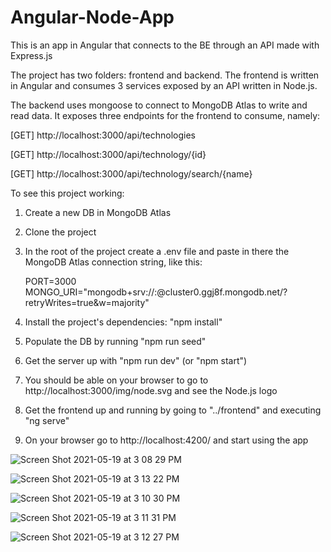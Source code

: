# Angular-Node-App

This is an app in Angular that connects to the BE through an API made with Express.js

The project has two folders: frontend and backend. The frontend is written in Angular and consumes 3 services exposed by an API written in Node.js.

The backend uses mongoose to connect to MongoDB Atlas to write and read data. It exposes three endpoints for the frontend to consume, namely:

[GET] http://localhost:3000/api/technologies

[GET] http://localhost:3000/api/technology/{id}

[GET] http://localhost:3000/api/technology/search/{name}

To see this project working:

1) Create a new DB in MongoDB Atlas
2) Clone the project
3) In the root of the project create a .env file and paste in there the MongoDB Atlas connection string, like this:

   PORT=3000
   MONGO_URI="mongodb+srv://<userName>:<password>@cluster0.ggj8f.mongodb.net/<databaseName>?retryWrites=true&w=majority"
   
5) Install the project's dependencies: "npm install"
6) Populate the DB by running "npm run seed"
7) Get the server up with "npm run dev" (or "npm start")
8) You should be able on your browser to go to http://localhost:3000/img/node.svg and see the Node.js logo
9) Get the frontend up and running by going to "../frontend" and executing "ng serve"
10) On your browser go to http://localhost:4200/ and start using the app

   ![Screen Shot 2021-05-19 at 3 08 29 PM](https://user-images.githubusercontent.com/14207804/118878283-00fb6980-b8b5-11eb-8f52-2fb80459f4d7.png)

   ![Screen Shot 2021-05-19 at 3 13 22 PM](https://user-images.githubusercontent.com/14207804/118878402-21c3bf00-b8b5-11eb-9b56-ce17a543327e.png)

   ![Screen Shot 2021-05-19 at 3 10 30 PM](https://user-images.githubusercontent.com/14207804/118878453-31430800-b8b5-11eb-9a7b-1f5cbcc7970a.png)

   ![Screen Shot 2021-05-19 at 3 11 31 PM](https://user-images.githubusercontent.com/14207804/118878524-44ee6e80-b8b5-11eb-9239-7be78e4238b5.png)
   
   ![Screen Shot 2021-05-19 at 3 12 27 PM](https://user-images.githubusercontent.com/14207804/118878559-4ddf4000-b8b5-11eb-85ea-ac32260874e6.png)
